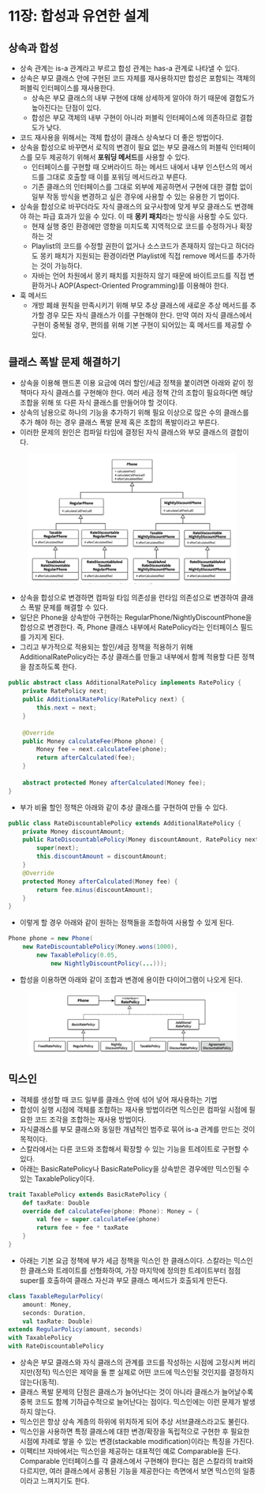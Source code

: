 # 11장: 합성과 유연한 설계

## 상속과 합성

* 상속 관계는 is-a 관계라고 부르고 합성 관계는 has-a 관계로 나타낼 수 있다.
* 상속은 부모 클래스 안에 구현된 코드 자체를 재사용하지만 합성은 포함되는 객체의 퍼블릭 인터페이스를 재사용한다.
  * 상속은 부모 클래스의 내부 구현에 대해 상세하게 알아야 하기 때문에 결합도가 높아진다는 단점이 있다.
  * 합성은 부모 객체의 내부 구현이 아니라 퍼블릭 인터페이스에 의존하므로 결합도가 낮다.
* 코드 재사용을 위해서는 객체 합성이 클래스 상속보다 더 좋은 방법이다.
* 상속을 합성으로 바꾸면서 로직의 변경이 필요 없는 부모 클래스의 퍼블릭 인터페이스를 모두 제공하기 위해서 **포워딩 메서드**를 사용할 수 있다.
  * 인터페이스를 구현할 때 오버라이드 하는 메서드 내에서 내부 인스턴스의 메서드를 그대로 호출할 때 이를 포워딩 메서드라고 부른다.
  * 기존 클래스의 인터페이스를 그대로 외부에 제공하면서 구현에 대한 결합 없이 일부 작동 방식을 변경하고 싶은 경우에 사용할 수 있는 유용한 기 법이다.
* 상속을 합성으로 바꾸더라도 자식 클래스의 요구사항에 맞게 부모 클래스도 변경해야 하는 파급 효과가 있을 수 있다. 이 때 **몽키 패치**라는 방식을 사용할 수도 있다.
  * 현재 실행 중인 환경에만 영향을 미치도록 지역적으로 코드를 수정하거나 확장하는 것
  * Playlist의 코드를 수정할 권한이 없거나 소스코드가 존재하지 않는다고 하더라도 몽키 패치가 지원되는 환경이라면 Playlist에 직접 remove 메서드를 추가하는 것이 가능하다.
  * 자바는 언어 차원에서 몽키 패치를 지원하지 않기 때문에 바이트코드를 직접 변환하거나 AOP(Aspect-Oriented Programming)를 이용해야 한다.
* 훅 메서드
  * 개방 폐쇄 원칙을 만족시키기 위해 부모 추상 클래스에 새로운 추상 메서드를 추가할 경우 모든 자식 클래스가 이를 구현해야 한다. 만약 여러 자식 클래스에서 구현이 중복될 경우, 편의를 위해 기본 구현이 되어있는 훅 메서드를 제공할 수 있다.

## 클래스 폭발 문제 해결하기

* 상속을 이용해 핸드폰 이용 요금에 여러 할인/세금 정책을 붙이려면 아래와 같이 정책마다 자식 클래스를 구현해야 한다. 여러 세금 정책 간의 조합이 필요하다면 해당 조합을 위해 또 다른 자식 클래스를 만들어야 할 것이다.
* 상속의 남용으로 하나의 기능을 추가하기 위해 필요 이상으로 많은 수의 클래스를 추가 해야 하는 경우 클래스 폭발 문제 혹은 조합의 폭발이라고 부른다.
* 이러한 문제의 원인은 컴파일 타임에 결정된 자식 클래스와 부모 클래스의 결합이다.

<figure><img src="../../.gitbook/assets/image (176).png" alt=""><figcaption></figcaption></figure>

* 상속을 합성으로 변경하면 컴파일 타임 의존성을 런타임 의존성으로 변경하여 클래스 폭발 문제를 해결할 수 있다.
* 일단은 Phone을 상속받아 구현하는 RegularPhone/NightlyDiscountPhone을 합성으로 변경한다. 즉, Phone 클래스 내부에서 RatePolicy라는 인터페이스 필드를 가지게 된다.
* 그리고 부가적으로 적용되는 할인/세금 정책을 적용하기 위해 AdditionalRatePolicy라는 추상 클래스를 만들고 내부에서 함께 적용할 다른 정책을 참조하도록 한다.

```java
public abstract class AdditionalRatePolicy implements RatePolicy {
	private RatePolicy next;
	public AdditionalRatePolicy(RatePolicy next) { 
		this.next = next;
	}
	
	@Override
	public Money calculateFee(Phone phone) {
		Money fee = next.calculateFee(phone);
		return afterCalculated(fee);
	}
	
	abstract protected Money afterCalculated(Money fee); 
}
```

* 부가 비율 할인 정책은 아래와 같이 추상 클래스를 구현하여 만들 수 있다.

```java
public class RateDiscountablePolicy extends AdditionalRatePolicy {
	private Money discountAmount;
	public RateDiscountablePolicy(Money discountAmount, RatePolicy next) {
		super(next);
		this.discountAmount = discountAmount; 
	}
	@Override
	protected Money afterCalculated(Money fee) {
		return fee.minus(discountAmount); 
	}
}
```

* 이렇게 할 경우 아래와 같이 원하는 정책들을 조합하여 사용할 수 있게 된다.

```java
Phone phone = new Phone(
	new RateDiscountablePolicy(Money.wons(1000),
		new TaxablePolicy(0.05, 
			new NightlyDiscountPolicy(...)));
```

* 합성을 이용하면 아래와 같이 조합과 변경에 용이한 다이어그램이 나오게 된다.

<figure><img src="../../.gitbook/assets/image (177).png" alt=""><figcaption></figcaption></figure>

## 믹스인

* 객체를 생성할 때 코드 일부를 클래스 안에 섞어 넣어 재사용하는 기법
* 합성이 실행 시점에 객체를 조합하는 재사용 방법이라면 믹스인은 컴파일 시점에 필요한 코드 조각을 조합하는 재사용 방법이다.
* 자식클래스를 부모 클래스와 동일한 개념적인 범주로 묶어 is-a 관계를 만드는 것이 목적이다.
* 스칼라에서는 다른 코드와 조합해서 확장할 수 있는 기능을 트레이트로 구현할 수 있다.
* 아래는 BasicRatePolicy나 BasicRatePolicy을 상속받은 경우에만 믹스인될 수 있는 TaxablePolicy이다.

```scala
trait TaxablePolicy extends BasicRatePolicy {
	def taxRate: Double
	override def calculateFee(phone: Phone): Money = { 
		val fee = super.calculateFee(phone)
		return fee + fee * taxRate
	} 
}
```

* 아래는 기본 요금 정책에 부가 세금 정책을 믹스인 한 클래스이다. 스칼라는 믹스인한 클래스와 트레이트를 선형화하여, 가장 마지막에 정의한 트레이트부터 점점 super를 호출하여 클래스 자신과 부모 클래스 메서드가 호출되게 만든다.

```scala
class TaxableRegularPolicy(
	amount: Money,
	seconds: Duration,
	val taxRate: Double)
extends RegularPolicy(amount, seconds)
with TaxablePolicy
with RateDiscountablePolicy
```

* 상속은 부모 클래스와 자식 클래스의 관계를 코드를 작성하는 시점에 고정시켜 버리지만(정적) 믹스인은 제약을 둘 뿐 실제로 어떤 코드에 믹스인될 것인지를 결정하지 않는다(동적).
* 클래스 폭발 문제의 단점은 클래스가 늘어난다는 것이 아니라 클래스가 늘어날수록 중복 코드도 함께 기하급수적으로 늘어난다는 점이다. 믹스인에는 이런 문제가 발생하지 않는다.
* 믹스인은 항상 상속 계층의 하위에 위치하게 되어 추상 서브클래스라고도 불린다.
* 믹스인을 사용하면 특정 클래스에 대한 변경/확장을 독립적으로 구현한 후 필요한 시점에 차례로 쌓을 수 있는 변경(stackable modification)이라는 특징을 가진다.
* 이펙티브 자바에서는 믹스인을 제공하는 대표적인 예로 Comparable을 든다. Comparable 인터페이스를 각 클래스에서 구현해야 한다는 점은 스칼라의 trait와 다르지만, 여러 클래스에서 공통된 기능을 제공한다는 측면에서 보면 믹스인의 일종이라고 느껴지기도 한다.

